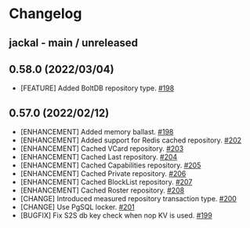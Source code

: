 # Changelog

## jackal - main / unreleased

## 0.58.0 (2022/03/04)

* [FEATURE] Added BoltDB repository type. [#198](https://github.com/ortuman/jackal/pull/212)

## 0.57.0 (2022/02/12)

* [ENHANCEMENT] Added memory ballast. [#198](https://github.com/ortuman/jackal/pull/198)
* [ENHANCEMENT] Added support for Redis cached repository. [#202](https://github.com/ortuman/jackal/pull/202)
* [ENHANCEMENT] Cached VCard repository. [#203](https://github.com/ortuman/jackal/pull/203)
* [ENHANCEMENT] Cached Last repository. [#204](https://github.com/ortuman/jackal/pull/204)
* [ENHANCEMENT] Cached Capabilities repository. [#205](https://github.com/ortuman/jackal/pull/205)
* [ENHANCEMENT] Cached Private repository. [#206](https://github.com/ortuman/jackal/pull/206)
* [ENHANCEMENT] Cached BlockList repository. [#207](https://github.com/ortuman/jackal/pull/207) 
* [ENHANCEMENT] Cached Roster repository. [#208](https://github.com/ortuman/jackal/pull/208)
* [CHANGE] Introduced measured repository transaction type. [#200](https://github.com/ortuman/jackal/pull/200)
* [CHANGE] Use PgSQL locker. [#201](https://github.com/ortuman/jackal/pull/201)
* [BUGFIX] Fix S2S db key check when nop KV is used. [#199](https://github.com/ortuman/jackal/pull/199)

